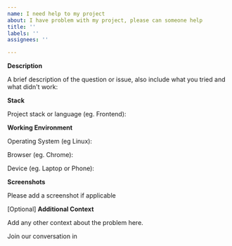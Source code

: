 ```yaml
---
name: I need help to my project
about: I have problem with my project, please can someone help
title: ''
labels: ''
assignees: ''

---
```


**Description**

A brief description of the question or issue, also include what you tried and what didn't work:

**Stack**

Project stack or language (eg. Frontend):

**Working Environment**

Operating System (eg Linux):

Browser (eg. Chrome):

Device (eg. Laptop or Phone):

**Screenshots**

Please add a screenshot if applicable

[Optional] **Additional Context**

Add any other context about the problem here.

Join our conversation in [](https://discord.com/invite/RATJsSGM9d)
